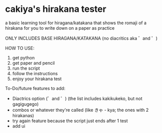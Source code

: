 # cakiya's hirakana tester
a basic learning tool for hiragana/katakana that shows the romaji of a hirakana for you to write down on a paper as practice

ONLY INCLUDES BASE HIRAGANA/KATAKANA (no diacritics aka ゛and ゜)

HOW TO USE:

1. get python
2. get paper and pencil
3. run the script
4. follow the instructions
5. enjoy your hirakana test

To-Do/future features to add:
- Diactrics option (゛and ゜) (the list includes kakikukeko, but not gagigugego)
- combos or whatever they're called (like きゃ - kya; the ones with 2 hirakanas)
- try again feature because the script just ends after 1 test
- add ui
